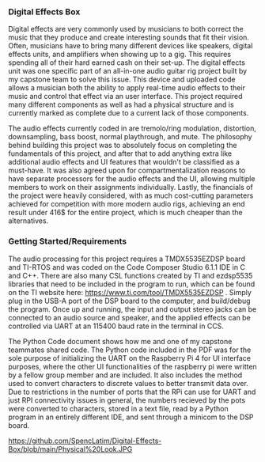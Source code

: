 
### Digital Effects Box

Digital effects are very commonly used by musicians to both correct the music that they produce and create interesting sounds that fit their vision. Often, musicians have to bring many different devices like speakers, digital effects units, and amplifiers when showing up to a gig. This requires spending all of their hard earned cash on their set-up. The digital effects unit was one specific part of an all-in-one audio guitar rig project built by my capstone team to solve this issue. This device and uploaded code allows a musician both the ability to apply real-time audio effects to their music and control that effect via an user interface. This project required many different components as well as had a physical structure and is currently marked as complete due to a current lack of those components. 

The audio effects currently coded in are tremolo/ring modulation, distortion, downsampling, bass boost, normal playthrough, and mute. The philosophy behind building this project was to absolutely focus on completing the fundamentals of this project, and after that to add anything extra like additional audio effects and UI features that wouldn't be classified as a must-have. It was also agreed upon for compartmentalization reasons to have separate processors for the audio effects and the UI, allowing multiple members to work on their assignments individually. Lastly, the financials of the project were heavily considered, with as much cost-cutting parameters achieved for competition with more modern audio rigs, achieving an end result under 416$ for the entire project, which is much cheaper than the alternatives.

### Getting Started/Requirements

The audio processing for this project requires a TMDX5535EZDSP board and TI-RTOS and was coded on the Code Composer Studio 6.1.1 IDE in C and C++. There are also many CSL functions created by TI and ezdsp5535 libraries that need to be included in the program to run, which can be found on the TI website here: https://www.ti.com/tool/TMDX5535EZDSP . Simply plug in the USB-A port of the DSP board to the computer, and build/debug the program. Once up and running, the input and output stereo jacks can be connected to an audio source and speaker, and the applied effects can be controlled via UART at an 115400 baud rate in the terminal in CCS. 

The Python Code document shows how me and one of my capstone teammates shared code. The Python code included in the PDF was for the sole purpose of initializing the UART on the Raspberry Pi 4 for UI interface purposes, where the other UI functionalities of the raspberry pi were written by a fellow group member and are included. It also includes the method used to convert characters to discrete values to better transmit data over. Due to restrictions in the number of ports that the RPi can use for UART and just RPI connectivity issues in general, the numbers recieved by the pots were converted to characters, stored in a text file, read by a Python program in an entirely different IDE, and sent through a minicom to the DSP board.


https://github.com/SpencLatim/Digital-Effects-Box/blob/main/Physical%20Look.JPG





